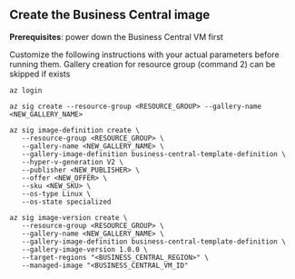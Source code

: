 ## Create the Business Central image
**Prerequisites**: power down the Business Central VM first

Customize the following instructions with your actual parameters before running them.
Gallery creation for resource group (command 2) can be skipped if exists 

```shell
az login

az sig create --resource-group <RESOURCE_GROUP> --gallery-name <NEW_GALLERY_NAME>

az sig image-definition create \
   --resource-group <RESOURCE_GROUP> \
   --gallery-name <NEW_GALLERY_NAME> \
   --gallery-image-definition business-central-template-definition \
   --hyper-v-generation V2 \
   --publisher <NEW_PUBLISHER> \
   --offer <NEW_OFFER> \
   --sku <NEW_SKU> \
   --os-type Linux \
   --os-state specialized

az sig image-version create \
   --resource-group <RESOURCE_GROUP> \
   --gallery-name <NEW_GALLERY_NAME> \
   --gallery-image-definition business-central-template-definition \
   --gallery-image-version 1.0.0 \
   --target-regions "<BUSINESS_CENTRAL_REGION>" \
   --managed-image "<BUSINESS_CENTRAL_VM_ID"
```